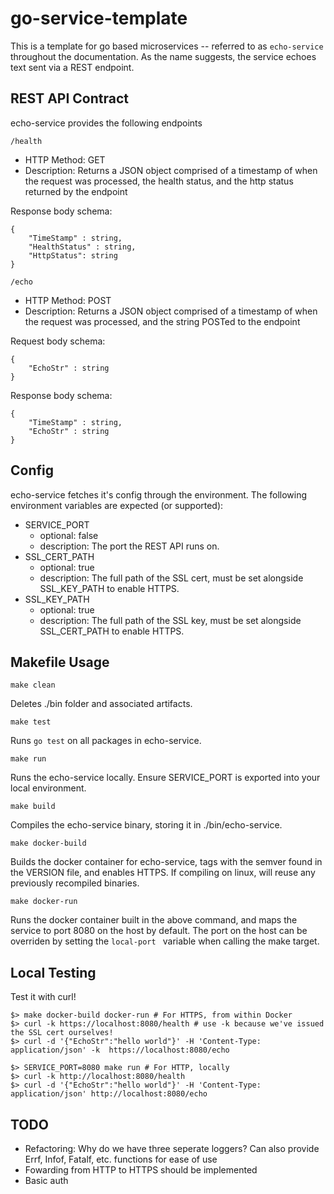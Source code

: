 # go-service-template

This is a template for go based microservices -- referred to as `echo-service` throughout the documentation. As the name suggests, the service echoes text sent via a REST endpoint.

## REST API Contract

echo-service provides the following endpoints

`/health`
- HTTP Method: GET
- Description: Returns a JSON object comprised of a timestamp of when the request was processed, the health status, and the http status returned by the endpoint

Response body schema:
```
{
    "TimeStamp" : string,
    "HealthStatus" : string,
    "HttpStatus": string 
}
```

`/echo`
- HTTP Method: POST
- Description: Returns a JSON object comprised of a timestamp of when the request was processed, and the string POSTed to the endpoint
  
Request body schema:
```
{
    "EchoStr" : string
}
```
 
Response body schema:
```
{
    "TimeStamp" : string,
    "EchoStr" : string
}
```



## Config

echo-service fetches it's config through the environment. The following environment variables are expected (or supported):
- SERVICE_PORT
  - optional: false
  - description: The port the REST API runs on.
- SSL_CERT_PATH
  - optional: true
  - description: The full path of the SSL cert, must be set alongside SSL_KEY_PATH to enable HTTPS.
- SSL_KEY_PATH
  - optional: true
  - description: The full path of the SSL key, must be set alongside SSL_CERT_PATH to enable HTTPS.

## Makefile Usage

`make clean`

Deletes ./bin folder and associated artifacts.

`make test`

Runs `go test` on all packages in echo-service.

`make run`

Runs the echo-service locally. Ensure SERVICE_PORT is exported into your local environment.

`make build`

Compiles the echo-service binary, storing it in ./bin/echo-service.

`make docker-build`

Builds the docker container for echo-service, tags with the semver found in the VERSION file, and enables HTTPS. If compiling on linux, will reuse any previously recompiled binaries.

`make docker-run`

Runs the docker container built in the above command, and maps the service to port 8080 on the host by default. The port on the host can be overriden by setting the `local-port ` variable when calling the make target.



## Local Testing

Test it with curl!
```
$> make docker-build docker-run # For HTTPS, from within Docker
$> curl -k https://localhost:8080/health # use -k because we've issued the SSL cert ourselves!
$> curl -d '{"EchoStr":"hello world"}' -H 'Content-Type: application/json' -k  https://localhost:8080/echo

$> SERVICE_PORT=8080 make run # For HTTP, locally
$> curl -k http://localhost:8080/health 
$> curl -d '{"EchoStr":"hello world"}' -H 'Content-Type: application/json' http://localhost:8080/echo
```


## TODO

- Refactoring: Why do we have three seperate loggers? Can also provide Errf, Infof, Fatalf, etc. functions for ease of use
- Fowarding from HTTP to HTTPS should be implemented
- Basic auth
